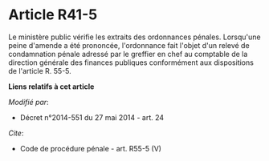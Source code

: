 # Article R41-5

Le ministère public vérifie les extraits des ordonnances pénales. Lorsqu'une peine d'amende a été prononcée, l'ordonnance
fait l'objet d'un relevé de condamnation pénale adressé par le greffier en chef au  comptable de la direction générale des
finances publiques conformément aux dispositions de l'article R. 55-5.

**Liens relatifs à cet article**

_Modifié par_:

  - Décret n°2014-551 du 27 mai 2014 - art. 24

_Cite_:

  - Code de procédure pénale - art. R55-5 (V)
